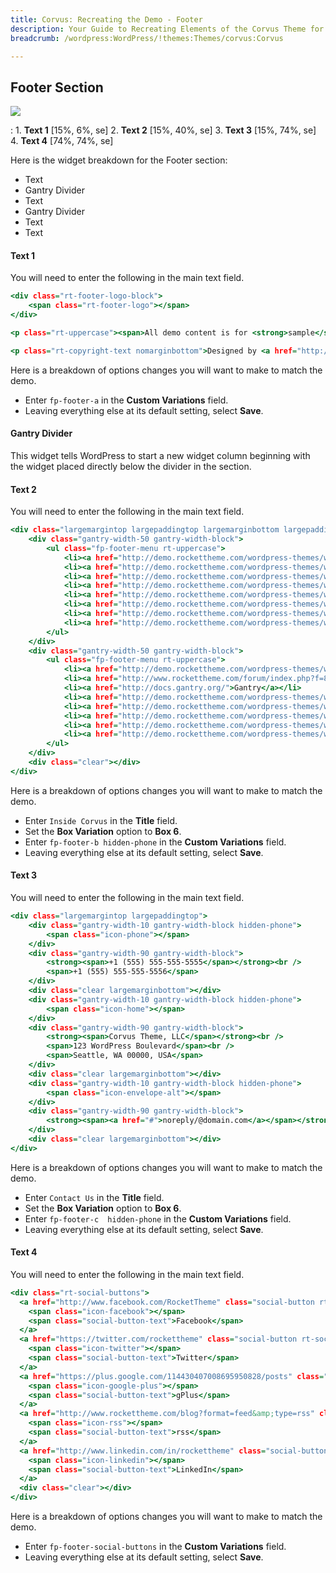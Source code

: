 ```yaml
---
title: Corvus: Recreating the Demo - Footer
description: Your Guide to Recreating Elements of the Corvus Theme for WordPress
breadcrumb: /wordpress:WordPress/!themes:Themes/corvus:Corvus

---
```


Footer Section
-----

![][demo]

:   1. **Text 1** [15%, 6%, se]
    2. **Text 2** [15%, 40%, se]
    3. **Text 3** [15%, 74%, se]
    4. **Text 4** [74%, 74%, se]

Here is the widget breakdown for the Footer section:

* Text
* Gantry Divider
* Text
* Gantry Divider
* Text
* Text

#### Text 1

You will need to enter the following in the main text field.

~~~ .html
<div class="rt-footer-logo-block">
    <span class="rt-footer-logo"></span>
</div>

<p class="rt-uppercase"><span>All demo content is for <strong>sample</strong> purposes only<span class="visible-large">, intended to show a live site</span>. <span class="hidden-tablet">Use the <a href="http://demo.rockettheme.com/wordpress-themes/wp_corvus/installation/"><strong>RocketLauncher</strong></a> for demo replication.</span> All images are copyrighted to their respective owners.</span></p>

<p class="rt-copyright-text nomarginbottom">Designed by <a href="http://www.rockettheme.com/" target="_blank">RocketTheme</a></p>
~~~

Here is a breakdown of options changes you will want to make to match the demo.

* Enter `fp-footer-a` in the **Custom Variations** field.
* Leaving everything else at its default setting, select **Save**.

#### Gantry Divider

This widget tells WordPress to start a new widget column beginning with the widget placed directly below the divider in the section.

#### Text 2

You will need to enter the following in the main text field.

~~~ .html
<div class="largemargintop largepaddingtop largemarginbottom largepaddingbottom">
    <div class="gantry-width-50 gantry-width-block">
        <ul class="fp-footer-menu rt-uppercase">
            <li><a href="http://demo.rockettheme.com/wordpress-themes/wp_corvus/features/">Features</a></li>
            <li><a href="http://demo.rockettheme.com/wordpress-themes/wp_corvus/widget-positions/">Positions</a></li>
            <li><a href="http://demo.rockettheme.com/wordpress-themes/wp_corvus/widget-variations/">Variations</a></li>
            <li><a href="http://demo.rockettheme.com/wordpress-themes/wp_corvus/typography/">Typography</a></li>
            <li><a href="http://demo.rockettheme.com/wordpress-themes/wp_corvus/menu-options/">Menu<span class="hidden-tablet"> Options</span></a></li>
            <li><a href="http://demo.rockettheme.com/wordpress-themes/wp_corvus/plugins/">Plugins</a></li>
            <li><a href="http://demo.rockettheme.com/wordpress-themes/wp_corvus/tutorials/">Tutorials</a></li>
            <li><a href="http://demo.rockettheme.com/wordpress-themes/wp_corvus/installation/">Installation</a></li>       
        </ul>
    </div>
    <div class="gantry-width-50 gantry-width-block">
        <ul class="fp-footer-menu rt-uppercase">
            <li><a href="http://demo.rockettheme.com/wordpress-themes/wp_corvus/logo-editing/">Logo <span class="hidden-tablet">Editing</span></a></li>
            <li><a href="http://www.rockettheme.com/forum/index.php?f=844&amp;rb_v=viewforum"><span class="hidden-tablet">Forum</span> Guides</a></li>
            <li><a href="http://docs.gantry.org/">Gantry</a></li>                     
            <li><a href="http://demo.rockettheme.com/wordpress-themes/wp_corvus/preset-styles/">Preset Styles</a></li>
            <li><a href="http://demo.rockettheme.com/wordpress-themes/wp_corvus/sed-imperdiet-ligula-nisi/">Sample Post</a></li>
            <li><a href="http://demo.rockettheme.com/wordpress-themes/wp_corvus/sample-page-2/"><span class="hidden-tablet">Dummy</span> Page</a></li>
            <li><a href="http://demo.rockettheme.com/wordpress-themes/wp_corvus/?m=2013">Archive</a></li>
            <li><a href="http://demo.rockettheme.com/wordpress-themes/wp_corvus/?s=varius">Search</a></li>
        </ul>
    </div>
    <div class="clear"></div>
</div>
~~~

Here is a breakdown of options changes you will want to make to match the demo.

* Enter `Inside Corvus` in the **Title** field.
* Set the **Box Variation** option to **Box 6**.
* Enter `fp-footer-b hidden-phone` in the **Custom Variations** field.
* Leaving everything else at its default setting, select **Save**.

#### Text 3

You will need to enter the following in the main text field.

~~~ .html
<div class="largemargintop largepaddingtop">
    <div class="gantry-width-10 gantry-width-block hidden-phone">
        <span class="icon-phone"></span>
    </div>
    <div class="gantry-width-90 gantry-width-block">
        <strong><span>+1 (555) 555-555-5555</span></strong><br />
        <span>+1 (555) 555-555-5556</span>
    </div>
    <div class="clear largemarginbottom"></div>
    <div class="gantry-width-10 gantry-width-block hidden-phone">
        <span class="icon-home"></span>
    </div>
    <div class="gantry-width-90 gantry-width-block">
        <strong><span>Corvus Theme, LLC</span></strong><br />
        <span>123 WordPress Boulevard</span><br />
        <span>Seattle, WA 00000, USA</span> 
    </div>
    <div class="clear largemarginbottom"></div>
    <div class="gantry-width-10 gantry-width-block hidden-phone">
        <span class="icon-envelope-alt"></span>
    </div>
    <div class="gantry-width-90 gantry-width-block">
        <strong><span><a href="#">noreply/@domain.com</a></span></strong>
    </div>
    <div class="clear largemarginbottom"></div> 
</div>
~~~

Here is a breakdown of options changes you will want to make to match the demo.

* Enter `Contact Us` in the **Title** field.
* Set the **Box Variation** option to **Box 6**.
* Enter `fp-footer-c  hidden-phone` in the **Custom Variations** field.
* Leaving everything else at its default setting, select **Save**.

#### Text 4

You will need to enter the following in the main text field.

~~~ .html
<div class="rt-social-buttons">
  <a href="http://www.facebook.com/RocketTheme" class="social-button rt-social-button-1">
    <span class="icon-facebook"></span>
    <span class="social-button-text">Facebook</span>
  </a>
  <a href="https://twitter.com/rockettheme" class="social-button rt-social-button-2">
    <span class="icon-twitter"></span>
    <span class="social-button-text">Twitter</span>
  </a>
  <a href="https://plus.google.com/114430407008695950828/posts" class="social-button rt-social-button-3">
    <span class="icon-google-plus"></span>
    <span class="social-button-text">gPlus</span>
  </a>
  <a href="http://www.rockettheme.com/blog?format=feed&amp;type=rss" class="social-button rt-social-button-4">
    <span class="icon-rss"></span>
    <span class="social-button-text">rss</span>
  </a>
  <a href="http://www.linkedin.com/in/rockettheme" class="social-button rt-social-button-5">
    <span class="icon-linkedin"></span>
    <span class="social-button-text">LinkedIn</span>
  </a>
  <div class="clear"></div>
</div>
~~~

Here is a breakdown of options changes you will want to make to match the demo.

* Enter `fp-footer-social-buttons` in the **Custom Variations** field.
* Leaving everything else at its default setting, select **Save**.

[demo]: assets/demo_8.jpeg